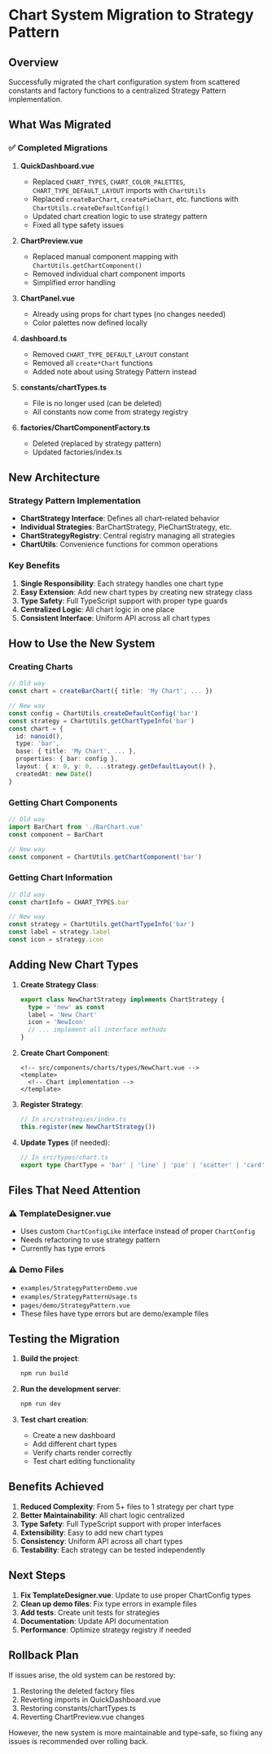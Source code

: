 # Chart System Migration to Strategy Pattern

## Overview
Successfully migrated the chart configuration system from scattered constants and factory functions to a centralized Strategy Pattern implementation.

## What Was Migrated

### ✅ Completed Migrations

1. **QuickDashboard.vue**
   - Replaced `CHART_TYPES`, `CHART_COLOR_PALETTES`, `CHART_TYPE_DEFAULT_LAYOUT` imports with `ChartUtils`
   - Replaced `createBarChart`, `createPieChart`, etc. functions with `ChartUtils.createDefaultConfig()`
   - Updated chart creation logic to use strategy pattern
   - Fixed all type safety issues

2. **ChartPreview.vue**
   - Replaced manual component mapping with `ChartUtils.getChartComponent()`
   - Removed individual chart component imports
   - Simplified error handling

3. **ChartPanel.vue**
   - Already using props for chart types (no changes needed)
   - Color palettes now defined locally

4. **dashboard.ts**
   - Removed `CHART_TYPE_DEFAULT_LAYOUT` constant
   - Removed all `create*Chart` functions
   - Added note about using Strategy Pattern instead

5. **constants/chartTypes.ts**
   - File is no longer used (can be deleted)
   - All constants now come from strategy registry

6. **factories/ChartComponentFactory.ts**
   - Deleted (replaced by strategy pattern)
   - Updated factories/index.ts

## New Architecture

### Strategy Pattern Implementation
- **ChartStrategy Interface**: Defines all chart-related behavior
- **Individual Strategies**: BarChartStrategy, PieChartStrategy, etc.
- **ChartStrategyRegistry**: Central registry managing all strategies
- **ChartUtils**: Convenience functions for common operations

### Key Benefits
1. **Single Responsibility**: Each strategy handles one chart type
2. **Easy Extension**: Add new chart types by creating new strategy class
3. **Type Safety**: Full TypeScript support with proper type guards
4. **Centralized Logic**: All chart logic in one place
5. **Consistent Interface**: Uniform API across all chart types

## How to Use the New System

### Creating Charts
```typescript
// Old way
const chart = createBarChart({ title: 'My Chart', ... })

// New way
const config = ChartUtils.createDefaultConfig('bar')
const strategy = ChartUtils.getChartTypeInfo('bar')
const chart = {
  id: nanoid(),
  type: 'bar',
  base: { title: 'My Chart', ... },
  properties: { bar: config },
  layout: { x: 0, y: 0, ...strategy.getDefaultLayout() },
  createdAt: new Date()
}
```

### Getting Chart Components
```typescript
// Old way
import BarChart from './BarChart.vue'
const component = BarChart

// New way
const component = ChartUtils.getChartComponent('bar')
```

### Getting Chart Information
```typescript
// Old way
const chartInfo = CHART_TYPES.bar

// New way
const strategy = ChartUtils.getChartTypeInfo('bar')
const label = strategy.label
const icon = strategy.icon
```

## Adding New Chart Types

1. **Create Strategy Class**:
   ```typescript
   export class NewChartStrategy implements ChartStrategy {
     type = 'new' as const
     label = 'New Chart'
     icon = 'NewIcon'
     // ... implement all interface methods
   }
   ```

2. **Create Chart Component**:
   ```vue
   <!-- src/components/charts/types/NewChart.vue -->
   <template>
     <!-- Chart implementation -->
   </template>
   ```

3. **Register Strategy**:
   ```typescript
   // In src/strategies/index.ts
   this.register(new NewChartStrategy())
   ```

4. **Update Types** (if needed):
   ```typescript
   // In src/types/chart.ts
   export type ChartType = 'bar' | 'line' | 'pie' | 'scatter' | 'card' | 'new'
   ```

## Files That Need Attention

### ⚠️ TemplateDesigner.vue
- Uses custom `ChartConfigLike` interface instead of proper `ChartConfig`
- Needs refactoring to use strategy pattern
- Currently has type errors

### ⚠️ Demo Files
- `examples/StrategyPatternDemo.vue`
- `examples/StrategyPatternUsage.ts`
- `pages/demo/StrategyPattern.vue`
- These files have type errors but are demo/example files

## Testing the Migration

1. **Build the project**:
   ```bash
   npm run build
   ```

2. **Run the development server**:
   ```bash
   npm run dev
   ```

3. **Test chart creation**:
   - Create a new dashboard
   - Add different chart types
   - Verify charts render correctly
   - Test chart editing functionality

## Benefits Achieved

1. **Reduced Complexity**: From 5+ files to 1 strategy per chart type
2. **Better Maintainability**: All chart logic centralized
3. **Type Safety**: Full TypeScript support with proper interfaces
4. **Extensibility**: Easy to add new chart types
5. **Consistency**: Uniform API across all chart types
6. **Testability**: Each strategy can be tested independently

## Next Steps

1. **Fix TemplateDesigner.vue**: Update to use proper ChartConfig types
2. **Clean up demo files**: Fix type errors in example files
3. **Add tests**: Create unit tests for strategies
4. **Documentation**: Update API documentation
5. **Performance**: Optimize strategy registry if needed

## Rollback Plan

If issues arise, the old system can be restored by:
1. Restoring the deleted factory files
2. Reverting imports in QuickDashboard.vue
3. Restoring constants/chartTypes.ts
4. Reverting ChartPreview.vue changes

However, the new system is more maintainable and type-safe, so fixing any issues is recommended over rolling back. 